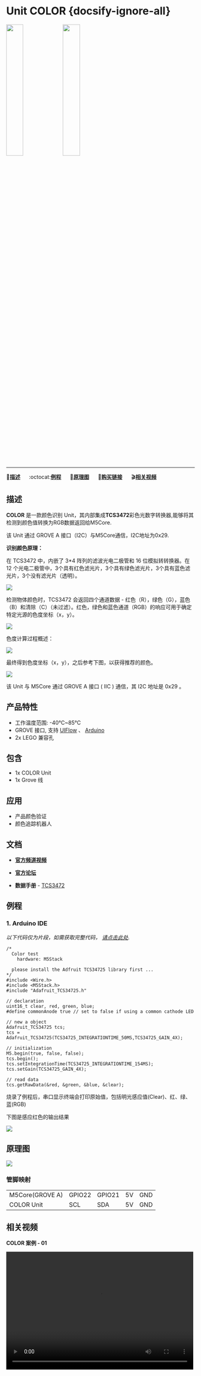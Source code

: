 # Unit COLOR {docsify-ignore-all}

<img src="assets/img/product_pics/unit/M5GO_Unit_color.png" width="30%" height="30%"><img src="assets/img/product_pics/unit/unit_color_grove_a.png" width="30%" height="30%">

***

:memo:**[描述](#描述)**&nbsp;&nbsp;&nbsp;&nbsp;&nbsp;&nbsp;:octocat:**[例程](#例程)**&nbsp;&nbsp;&nbsp;&nbsp;&nbsp;&nbsp;:electric_plug:**[原理图](#原理图)**&nbsp;&nbsp;&nbsp;&nbsp;&nbsp;&nbsp;🛒**[购买链接](https://item.taobao.com/item.htm?spm=a1z10.3-c.w4002-1172588106.55.312f425eRDFbqp&id=580005441373)**&nbsp;&nbsp;&nbsp;&nbsp;&nbsp;&nbsp;:clapper:**[相关视频](#相关视频)**

## 描述

**COLOR** 是一款颜色识别 Unit，其内部集成**TCS3472**彩色光数字转换器,能够将其检测到颜色值转换为RGB数据返回给M5Core.

该 Unit 通过 GROVE A 接口（I2C）与M5Core通信，I2C地址为0x29.

**识别颜色原理：**

在 TCS3472 中，内嵌了 3*4 阵列的滤波光电二极管和 16 位模拟转转换器。在 12 个光电二极管中，3个具有红色滤光片，3个具有绿色滤光片，3个具有蓝色滤光片，3个没有滤光片（透明）。

<img src="assets/img/product_pics/unit/color/unit_color_07.png">


检测物体颜色时，TCS3472 会返回四个通道数据 - 红色（R），绿色（G），蓝色（B）和清除（C）（未过滤）。红色，绿色和蓝色通道（RGB）的响应可用于确定特定光源的色度坐标（x，y）。

<img src="assets/img/product_pics/unit/color/unit_color_04.png">

色度计算过程概述：

<img src="assets/img/product_pics/unit/color/unit_color_05.png">

最终得到色度坐标（x，y），之后参考下图，以获得推荐的颜色。

<img src="assets/img/product_pics/unit/color/unit_color_06.png">


该 Unit 与 M5Core 通过 GROVE A 接口 ( IIC ) 通信，其 I2C 地址是 0x29 。


## 产品特性

- 工作温度范围: -40℃~85℃
- GROVE 接口, 支持 [UIFlow](http://flow.m5stack.com) 、 [Arduino](http://www.arduino.cc)
- 2x LEGO 兼容孔

## 包含

- 1x COLOR Unit
- 1x Grove 线

## 应用

- 产品颜色验证
- 颜色追踪机器人

## 文档

- **[官方频道视频](https://i.youku.com/i/UNjE1ODA2MzE0OA==?spm=a2hzp.8253869.0.0)**

- **[官方论坛](http://forum.m5stack.com/)**

-  **数据手册** - [TCS3472](https://ams.com/documents/20143/36005/TCS3472_DS000390_2-00.pdf)

## 例程

### 1. Arduino IDE

*以下代码仅为片段，如需获取完整代码， [请点击此处](https://github.com/m5stack/M5-ProductExampleCodes/tree/master/Unit/COLOR/Arduino).*

```arduino
/*
  Color test
    hardware: M5Stack

  please install the Adfruit TCS34725 library first ...
*/
#include <Wire.h>
#include <M5Stack.h>
#include "Adafruit_TCS34725.h"

// declaration
uint16_t clear, red, green, blue;
#define commonAnode true // set to false if using a common cathode LED

// new a object
Adafruit_TCS34725 tcs;
tcs = Adafruit_TCS34725(TCS34725_INTEGRATIONTIME_50MS,TCS34725_GAIN_4X);

// initialization
M5.begin(true, false, false);
tcs.begin();
tcs.setIntegrationTime(TCS34725_INTEGRATIONTIME_154MS);
tcs.setGain(TCS34725_GAIN_4X);

// read data
tcs.getRawData(&red, &green, &blue, &clear);
```

烧录了例程后，串口显示终端会打印原始值，包括明光感应值(Clear)、红、绿、蓝(RGB)

下图是感应红色的输出结果

<img src="assets/img/product_pics/unit/unit_example/COLOR/example_unit_color_result_01.png">

## 原理图

<img src="assets/img/product_pics/unit/color_sch.JPG">

### 管脚映射

<table>
 <tr><td>M5Core(GROVE A)</td><td>GPIO22</td><td>GPIO21</td><td>5V</td><td>GND</td></tr>
 <tr><td>COLOR Unit</td><td>SCL</td><td>SDA</td><td>5V</td><td>GND</td></tr>
</table>

## 相关视频

**COLOR 案例 - 01**

<video width="500" height="315" controls>
    <source src="https://m5stack.oss-cn-shenzhen.aliyuncs.com/video/Blog/Twitch201902/Color%20Unit.mp4" type="video/mp4">
</video>
